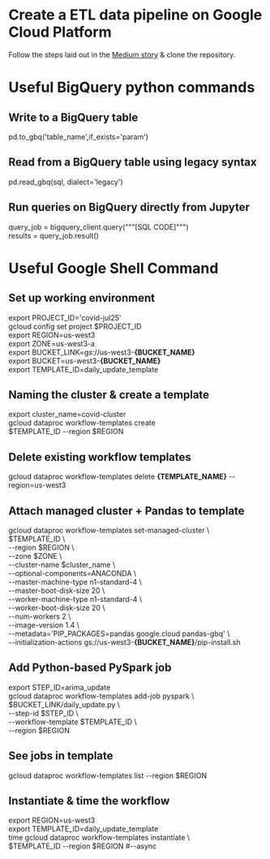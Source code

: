 # Create a ETL data pipeline on Google Cloud Platform

Follow the steps laid out in the <a href='#' target='_blank'>Medium story</a> & clone the repository.

# Useful BigQuery python commands
## Write to a BigQuery table
pd.to_gbq('table_name',if_exists='param')
## Read from a BigQuery table using legacy syntax
pd.read_gbq(sql, dialect='legacy')
## Run queries on BigQuery directly from Jupyter 
query_job = bigquery_client.query("""[SQL CODE]""") <br>
results = query_job.result()

# Useful Google Shell Command
## Set up working environment
export PROJECT_ID='covid-jul25' <br>
gcloud config set project $PROJECT_ID <br>
export REGION=us-west3 <br>
export ZONE=us-west3-a <br>
export BUCKET_LINK=gs://us-west3-<b>{BUCKET_NAME}</b> <br>
export BUCKET=us-west3-<b>{BUCKET_NAME}</b> <br>
export TEMPLATE_ID=daily_update_template

## Naming the cluster & create a template
export cluster_name=covid-cluster <br>
gcloud dataproc workflow-templates create \
  $TEMPLATE_ID --region $REGION

## Delete existing workflow templates
gcloud dataproc workflow-templates delete <b>{TEMPLATE_NAME}</b> --region=us-west3

## Attach managed cluster + Pandas to template
gcloud dataproc workflow-templates set-managed-cluster \ <br>
  $TEMPLATE_ID \ <br>
    --region $REGION \ <br>
    --zone $ZONE \ <br>
    --cluster-name $cluster_name \ <br>
    --optional-components=ANACONDA \ <br>
    --master-machine-type n1-standard-4 \ <br>
    --master-boot-disk-size 20 \ <br>
    --worker-machine-type n1-standard-4 \ <br>
    --worker-boot-disk-size 20 \ <br>
    --num-workers 2 \ <br>
    --image-version 1.4 \ <br>
    --metadata='PIP_PACKAGES=pandas google.cloud pandas-gbq' \ <br>
    --initialization-actions gs://us-west3-<b>{BUCKET_NAME}</b>/pip-install.sh

## Add Python-based PySpark job
export STEP_ID=arima_update <br>
gcloud dataproc workflow-templates add-job pyspark \ <br>
  $BUCKET_LINK/daily_update.py \ <br>
  --step-id $STEP_ID \ <br>
  --workflow-template $TEMPLATE_ID \ <br>
  --region $REGION

## See jobs in template
gcloud dataproc workflow-templates list --region $REGION

## Instantiate & time the workflow
export REGION=us-west3 <br>
export TEMPLATE_ID=daily_update_template <br>
time gcloud dataproc workflow-templates instantiate \ <br>
  $TEMPLATE_ID --region $REGION #--async
